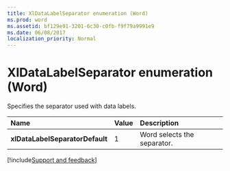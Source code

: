 ```yaml
---
title: XlDataLabelSeparator enumeration (Word)
ms.prod: word
ms.assetid: bf129e91-3201-6c30-c0fb-f9f79a9991e9
ms.date: 06/08/2017
localization_priority: Normal
---
```



# XlDataLabelSeparator enumeration (Word)

Specifies the separator used with data labels.



|Name|Value|Description|
|:-----|:-----|:-----|
| **xlDataLabelSeparatorDefault**|1|Word selects the separator.|

[!include[Support and feedback](~/includes/feedback-boilerplate.md)]
